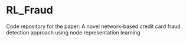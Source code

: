 # RL_Fraud
Code repository for the paper: A novel network-based credit card fraud detection approach using node representation learning
